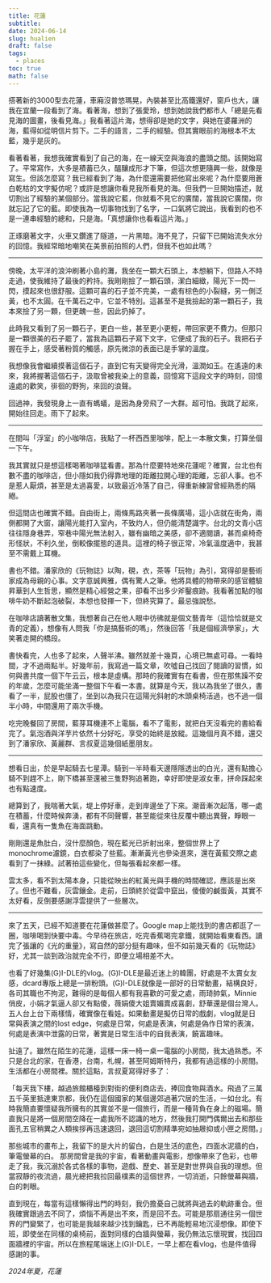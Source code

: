 ```yaml
---
title: 花蓮
subtitle: 
date: 2024-06-14
slug: hualien
draft: false
tags:
  - places
toc: true
math: false
---
```

搭著新的3000型去花蓮，車廂沒普悠瑪晃，內裝甚至比高鐵還好，窗戶也大，讓我在宜蘭一段看到了海。看著海，想到了張愛玲，想到她說我們都市人「總是先看見海的圖畫，後看見海。」我看著這片海，想得卻是她的文字，與她在婆羅洲的海，藍得如從明信片剪下。二手的語言，二手的經驗。但其實眼前的海根本不太藍，幾乎是灰的。

看著看著，我想我確實看到了自己的海，在一線天空與海浪的盡頭之間。該開始寫了。平常寫作，大多是積蓄已久，醞釀成形才下筆，但這次想更隨興一些，就像是寫生。但該怎麼寫？我已經看到了海，為什麼還需要把他寫出來呢？為什麼要用蒼白乾枯的文字擬仿呢？或許是想讓你看見我所看見的海。但我們一旦開始描述，就切割出了經驗的某個部分。當我說它藍，你就看不見它的廣闊，當我說它廣闊，你就忘記了它的藍。即使我為一切事物找到了名字，一口氣將它說出，我看到的也不是一連串經驗的總和，只是海。「真想讓你也看看這片海。」

正琢磨著文字，火車又鑽進了隧道，一片黑暗。海不見了，只留下已開始流失水分的回憶。我經常暗地嘲笑在美景前拍照的人們，但我不也如此嗎？

---

傍晚，太平洋的浪沖刷著小島的灘，我坐在一顆大石頭上，本想躺下，但路人不時走過，使我維持了最後的矜持。我剛剛撿了一顆石頭，潔白細緻，陽光下一閃一閃，摸起來也很舒服。這顆可喜的石子並不完美，一處有棕色的小裂縫，另一側泛黃，也不太圓。在千萬石之中，它並不特別。這甚至不是我撿起的第一顆石子，我本來撿了另一顆，但更醜一些，因此扔掉了。

此時我又看到了另一顆石子，更白一些，甚至更小更輕，帶回家更不費力。但那只是一顆很美的石子罷了，當我為這顆石子寫下文字，它便成了我的石子。我把石子握在手上，感受著粉質的觸感，原先微涼的表面已是手掌的溫度。

我想像我會繼續摸著這個石子，直到它有天變得完全光滑，溫潤如玉。在遙遠的未來，我將握著這個石子，汲取曾被我染上的意義，回憶寫下這段文字的時刻，回憶遠處的歡笑，徘徊的野狗，來回的浪聲。

回過神，我發現身上一直有螞蟻，是因為身旁飛了一大群。超可怕。我跳了起來，開始往回走。雨下了起來。

---

在間叫「浮室」的小咖啡店，我點了一杯西西里咖啡，配上一本散文集，打算坐個一下午。

我其實就只是想這樣喝著咖啡猛看書。那為什麼要特地來花蓮呢？確實，台北也有數不盡的咖啡店，但小隱如我仍得靠地理的距離拉開心理的距離，忘卻人事。也不是惹人厭煩，甚至是太過喜愛，以致最近冷落了自己，得重新練習曾經熟悉的隔絕。

但這間店也確實不錯。自由街上，兩條馬路夾著一長條廣場，這小店就在街角，兩側都開了大窗，讓陽光能打入室內，不致灼人，但仍能清楚識字。台北的文青小店往往隱身巷弄，窄巷中陽光無法射入，雖有幽暗之美感，卻不適閱讀，甚而桌椅奇形怪狀，不利久坐，倒較像擺態的道具。這裡的椅子很正常，冷氣溫度適中，我甚至不需戴上耳機。

書也不錯。潘家欣的《玩物誌》以陶，硯，衣，茶等「玩物」為引，寫得卻是藝術家成為母親的心事。文字意誠興雅，偶有驚人之筆。他將具體的物帶來的感官體驗昇華到人生哲思，顯然是精心經營之果，卻看不出多少斧鑿痕跡。我看著加點的咖啡牛奶不斷起泡破裂，本想也發揮一下，但終究算了。最忌強說愁。

在咖啡店讀著散文集，我想著自己在他人眼中彷彿就是個文藝青年（這恰恰就是文青的定義），想像有人問我「你是搞藝術的嗎」，然後回答「我是個經濟學家」，大笑著走開的橋段。

書快看完，人也多了起來，人聲半沸。雖然就差十幾頁，心境已無處可尋。一看時間，才不過兩點半。好幾年前，我寫過一篇文章，吹噓自己找回了閱讀的習慣，如何與書共度一個下午云云，根本是虛構。那時的我確實有在看書，但在那焦躁不安的年歲，怎麼可能坐滿一整個下午看一本書。就算是今天，我以為我坐了很久，書看了一半，屁股也僵了，坐到以為我只在這陽光斜射的木頭桌椅活過，也不過一個半小時，中間還用了兩次手機。

吃完晚餐回了房間，藍芽耳機連不上電腦，看不了電影，就把白天沒看完的書給看完了。氣泡酒與洋芋片依然十分好吃，享受的始終是放縱。這幾個月真不錯，還交到了潘家欣、黃麗群、言叔夏這幾個紙墨朋友。

---

想看日出，於是早起騎去七星潭。騎到一半時看天邊隱隱透出的白光，還有點擔心騎不到趕不上，剛下橋甚至還被三隻野狗追著跑，幸好即使是淑女車，拼命踩起來也有點速度。

總算到了，我喘著大氣，堤上停好車，走到岸邊坐了下來。潮音漸次起落，哪一處在積蓄，什麼時候奔湧，都有不同聲響，甚至能從來往反覆中聽出異聲，睜眼一看，還真有一隻魚在海面跳動。

剛剛還是魚肚白，沒什麼顏色，現在藍光已折射出來，整個世界上了monochrome濾鏡，白衣都染了些藍。漸漸黃光也參染進來，還在黃藍交際之處看到了一抹綠。試著拍這些變化，但每張看起來都一樣。

雲太多，看不到太陽本身，只能從映出的紅黃光與手機的時間確認，應該是出來了。但也不難看，灰雲鑲金。走前，日頭終於從雲中竄出，傻傻的鹹蛋黃，其實不太好看，反倒要感謝浮雲提供了一些層次。

---

來了五天，已經不知道要在花蓮做甚麼了。Google map上能找到的書店都逛了一圈，咖啡喝到快要中毒。今早待在旅店，吃完香蕉喝完拿鐵，就開始看東看西。讀完了張讓的《光的重量》，寫自然的部分挺有趣味，但不如前幾天看的《玩物誌》好，尤其一談到政治就完全不行，即便立場相差不大。

也看了好幾集(G)I-DLE的vlog。(G)I-DLE是最近迷上的韓團，好處是不太賣女友感，dcard專版上總是一排粉頭。(G)I-DLE就像是一部好的日常動畫，結構良好，各司其職也不拘泥，難得的是每個人都有我喜歡的可愛之處，雨琦帥氣，Minnie俏皮，小娟才氣逼人卻又有點傻，薇娟傻大姐賣媚賣成喜劇，舒華還是個台灣人。五人台上台下兩樣情，確實像在看娃。如果動畫是擬仿日常的戲劇，vlog就是日常與表演之間的lost edge，何處是日常，何處是表演，何處是偽作日常的表演，何處是表演中泄露的日常，著實是日常生活中的自我表演，饒富趣味。

扯遠了。雖然在陌生的花蓮，這樣一床一椅一桌一電腦的小房間，我太過熟悉。不只是台北的家，在香港，台南，札幌，甚至阿姆斯特丹，我都有過這樣的小房間。生活都在小房間裡。關於這點，言叔夏寫得好多了：

「每天我下樓，越過旅館櫃檯到對街的便利商店去，捧回食物與酒水。飛過了三萬五千英里抵達東京都，我仍在這個國家的某個邊郊過著穴居的生活，一如台北。有時我簡直要懷疑我所擁有的其實並不是一個旅行，而是一種背負在身上的磁場。簡直我只是將一個房間空降在一處我所不認識的地方，然後我打開門偶爾出去和那些面孔五官稍異之人類挨拶再迅速退回，退回這切割精準宛如抽屜抑或小匣之房間。」

那些城市的畫布上，我留下的是大片的留白，白是生活的底色，四面水泥牆的白，筆電螢幕的白。
那房間曾是我的宇宙，看著動畫與電影，想像帶來了色彩，也帶走了我，我沉溺於各式各樣的事物，遊戲、歷史、甚至是對世界與自我的理想。但當寂靜的夜流過，晨光總把我拉回最樸素的這個世界，一切消逝，只餘螢幕與牆，白的刺眼。

直到現在，每當有這樣懶得出門的時刻，我仍擔憂自己就將與過去的軌跡重合。但我確實跟過去不同了，煩惱不再是出不來，而是回不去。可能是那扇通往另一個世界的門變緊了，也可能是我越來越少找到鑰匙，已不再能輕易地沉浸想像。即使下班，即使坐在同樣的桌椅前，面對同樣的白牆與螢幕，我仍無法忘懷現實，找回四面牆裡的宇宙。所以在旅程尾端迷上(G)I-DLE，一早上都在看vlog，也是件值得感謝的事。

<!--more-->

*2024年夏，花蓮*